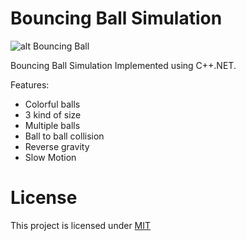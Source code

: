 # Bouncing Ball Simulation

![alt Bouncing Ball][scr01]

Bouncing Ball Simulation Implemented using C++.NET.

Features:
- Colorful balls
- 3 kind of size
- Multiple balls
- Ball to ball collision
- Reverse gravity
- Slow Motion

# License

This project is licensed under [MIT][mit]

[mit]: https://github.com/junian/BouncingBallSim/blob/master/LICENSE
[scr01]: https://raw.github.com/junian/BouncingBallSim/gh-pages/img/screenshots/bouncing-ball-01.jpg
